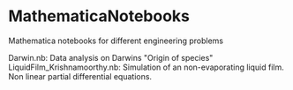 MathematicaNotebooks
====================

Mathematica notebooks for different engineering problems

Darwin.nb: Data analysis on Darwins "Origin of species"
LiquidFilm_Krishnamoorthy.nb: Simulation of an non-evaporating liquid film. Non linear partial differential equations.
